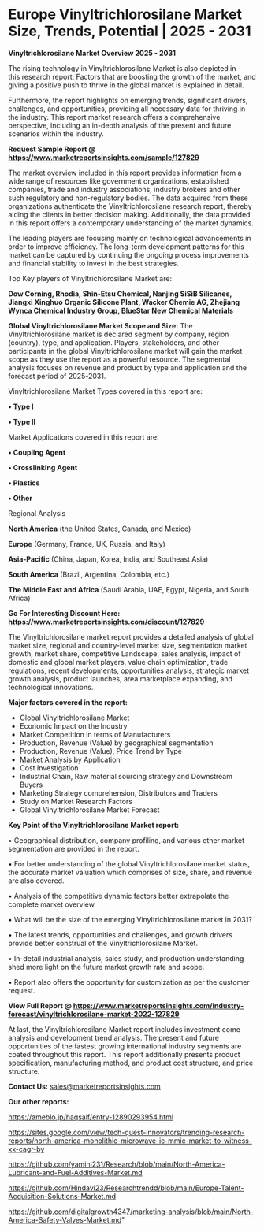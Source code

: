 # Europe Vinyltrichlorosilane Market Size, Trends, Potential | 2025 - 2031

<Strong> Vinyltrichlorosilane Market Overview 2025 - 2031</strong>

The rising technology in Vinyltrichlorosilane Market is also depicted in this research report. Factors that are boosting the growth of the market, and giving a positive push to thrive in the global market is explained in detail.

Furthermore, the report highlights on emerging trends, significant drivers, challenges, and opportunities, providing all necessary data for thriving in the industry. This report market research offers a comprehensive perspective, including an in-depth analysis of the present and future scenarios within the industry.

<strong>Request Sample Report @ <a href=https://www.marketreportsinsights.com/sample/127829>https://www.marketreportsinsights.com/sample/127829</a></strong>

The market overview included in this report provides information from a wide range of resources like government organizations, established companies, trade and industry associations, industry brokers and other such regulatory and non-regulatory bodies. The data acquired from these organizations authenticate the Vinyltrichlorosilane research report, thereby aiding the clients in better decision making. Additionally, the data provided in this report offers a contemporary understanding of the market dynamics.

The leading players are focusing mainly on technological advancements in order to improve efficiency. The long-term development patterns for this market can be captured by continuing the ongoing process improvements and financial stability to invest in the best strategies.

Top Key players of Vinyltrichlorosilane Market are:

<strong>Dow Corning, Rhodia, Shin-Etsu Chemical, Nanjing SiSiB Silicanes, Jiangxi Xinghuo Organic Silicone Plant, Wacker Chemie AG, Zhejiang Wynca Chemical Industry Group, BlueStar New Chemical Materials</strong>

<strong><b>Global Vinyltrichlorosilane Market Scope and Size:</b></strong>
The Vinyltrichlorosilane market is declared segment by company, region (country), type, and application. Players, stakeholders, and other participants in the global Vinyltrichlorosilane market will gain the market scope as they use the report as a powerful resource. The segmental analysis focuses on revenue and product by type and application and the forecast period of 2025-2031.

Vinyltrichlorosilane Market Types covered in this report are:

<strong>• Type I

• Type II</strong>

Market Applications covered in this report are:

<strong>• Coupling Agent

• Crosslinking Agent

• Plastics

• Other</strong> 

Regional Analysis

<strong>North America</strong> (the United States, Canada, and Mexico)

<strong>Europe</strong> (Germany, France, UK, Russia, and Italy)

<strong>Asia-Pacific</strong> (China, Japan, Korea, India, and Southeast Asia)

<strong>South America</strong> (Brazil, Argentina, Colombia, etc.)

<strong>The Middle East and Africa</strong> (Saudi Arabia, UAE, Egypt, Nigeria, and South Africa)

<strong>Go For Interesting Discount Here: <a href=https://www.marketreportsinsights.com/discount/127829>https://www.marketreportsinsights.com/discount/127829</a></strong>

The Vinyltrichlorosilane market report provides a detailed analysis of global market size, regional and country-level market size, segmentation market growth, market share, competitive Landscape, sales analysis, impact of domestic and global market players, value chain optimization, trade regulations, recent developments, opportunities analysis, strategic market growth analysis, product launches, area marketplace expanding, and technological innovations.

<strong><b>Major factors covered in the report:</b></strong>
<ul>
  <li>Global Vinyltrichlorosilane Market </li>
  <li>Economic Impact on the Industry</li>
  <li>Market Competition in terms of Manufacturers</li>
  <li>Production, Revenue (Value) by geographical segmentation</li>
  <li>Production, Revenue (Value), Price Trend by Type</li>
  <li>Market Analysis by Application</li>
  <li>Cost Investigation</li>
  <li>Industrial Chain, Raw material sourcing strategy and Downstream Buyers</li>
  <li>Marketing Strategy comprehension, Distributors and Traders</li>
  <li>Study on Market Research Factors</li>
  <li>Global Vinyltrichlorosilane Market Forecast</li>
</ul>

<strong><b>Key Point of the Vinyltrichlorosilane Market report:</b></strong>

• Geographical distribution, company profiling, and various other market segmentation are provided in the report.

• For better understanding of the global Vinyltrichlorosilane market status, the accurate market valuation which comprises of size, share, and revenue are also covered.

• Analysis of the competitive dynamic factors better extrapolate the complete market overview

• What will be the size of the emerging Vinyltrichlorosilane market in 2031?

• The latest trends, opportunities and challenges, and growth drivers provide better construal of the Vinyltrichlorosilane Market.

• In-detail industrial analysis, sales study, and production understanding shed more light on the future market growth rate and scope.

• Report also offers the opportunity for customization as per the customer request.

<strong><b>View Full Report @ <a href=https://www.marketreportsinsights.com/industry-forecast/vinyltrichlorosilane-market-2022-127829>https://www.marketreportsinsights.com/industry-forecast/vinyltrichlorosilane-market-2022-127829</a></b></strong>


At last, the Vinyltrichlorosilane Market report includes investment come analysis and development trend analysis. The present and future opportunities of the fastest growing international industry segments are coated throughout this report. This report additionally presents product specification, manufacturing method, and product cost structure, and price structure.

<strong>Contact Us:</strong>
sales@marketreportsinsights.com

<strong>Our other reports:</strong>

<a href=https://ameblo.jp/haqsaif/entry-12890293954.html>https://ameblo.jp/haqsaif/entry-12890293954.html</a>

<a href=https://sites.google.com/view/tech-quest-innovators/trending-research-reports/north-america-monolithic-microwave-ic-mmic-market-to-witness-xx-cagr-by>https://sites.google.com/view/tech-quest-innovators/trending-research-reports/north-america-monolithic-microwave-ic-mmic-market-to-witness-xx-cagr-by</a>

<a href=https://github.com/yamini231/Research/blob/main/North-America-Lubricant-and-Fuel-Additives-Market.md>https://github.com/yamini231/Research/blob/main/North-America-Lubricant-and-Fuel-Additives-Market.md</a>

<a href=https://github.com/Hindavi23/Researchtrendd/blob/main/Europe-Talent-Acquisition-Solutions-Market.md>https://github.com/Hindavi23/Researchtrendd/blob/main/Europe-Talent-Acquisition-Solutions-Market.md</a>

<a href=https://github.com/digitalgrowth4347/marketing-analysis/blob/main/North-America-Safety-Valves-Market.md>https://github.com/digitalgrowth4347/marketing-analysis/blob/main/North-America-Safety-Valves-Market.md</a>"

